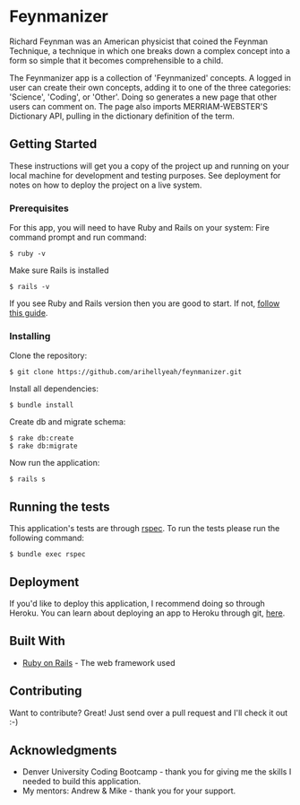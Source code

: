 # Feynmanizer

Richard Feynman was an American physicist that coined the Feynman Technique, a technique in which one breaks down a complex concept into a form so simple that it becomes comprehensible to a child. 

The Feynmanizer app is a collection of 'Feynmanized' concepts. A logged in user can create their own concepts, adding it to one of the three categories: 'Science', 'Coding', or 'Other'. Doing so generates a new page that other users can comment on. The page also imports MERRIAM-WEBSTER'S Dictionary API, pulling in the dictionary definition of the term.

## Getting Started

These instructions will get you a copy of the project up and running on your local machine for development and testing purposes. See deployment for notes on how to deploy the project on a live system.

### Prerequisites

For this app, you will need to have Ruby and Rails on your system:
Fire command prompt and run command:
```
$ ruby -v
```

Make sure Rails is installed
```
$ rails -v
```
If you see Ruby and Rails version then you are good to start. If not, [follow this guide](https://www.tutorialspoint.com/ruby-on-rails/rails-installation.htm).

### Installing

Clone the repository:

```
$ git clone https://github.com/arihellyeah/feynmanizer.git
```

Install all dependencies:

```
$ bundle install
```

Create db and migrate schema:

```
$ rake db:create
$ rake db:migrate
```

Now run the application:

```
$ rails s
```

## Running the tests

This application's tests are through [rspec](https://github.com/rspec/rspec-rails).
To run the tests please run the following command:

```
$ bundle exec rspec
```

## Deployment

If you'd like to deploy this application, I recommend doing so through Heroku.
You can learn about deploying an app to Heroku through git, [here](https://devcenter.heroku.com/articles/git).

## Built With

* [Ruby on Rails](https://rubyonrails.org/) - The web framework used


## Contributing

Want to contribute? Great! Just send over a pull request and I'll check it out :-) 


## Acknowledgments

* Denver University Coding Bootcamp - thank you for giving me the skills I needed to build this application.
* My mentors: Andrew & Mike - thank you for your support.


